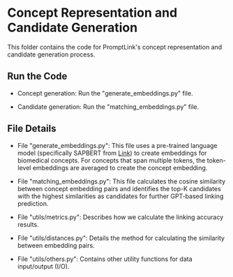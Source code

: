 # Concept Representation and Candidate Generation
This folder contains the code for PromptLink's concept representation and candidate generation process.

## Run the Code

* Concept generation: Run the "generate_embeddings.py" file.

* Candidate generation: Run the "matching_embeddings.py" file.

## File Details

* File "generate_embeddings.py": This file uses a pre-trained language model (specifically SAPBERT from [Link](https://huggingface.co/cambridgeltl/SapBERT-from-PubMedBERT-fulltext)) to create embeddings for biomedical concepts. For concepts that span multiple tokens, the token-level embeddings are averaged to create the concept embedding. 

* File "matching_embeddings.py": This file calculates the cosine similarity between concept embedding pairs and identifies the top-K candidates with the highest similarities as candidates for further GPT-based linking prediction.

* File "utils/metrics.py": Describes how we calculate the linking accuracy results.

* File "utils/distances.py": Details the method for calculating the similarity between embedding pairs.

* File "utils/others.py": Contains other utility functions for data input/output (I/O).